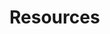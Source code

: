<script type="text/javascript" src="http://cdn.mathjax.org/mathjax/latest/MathJax.js?config=default"></script>

Resources
========

